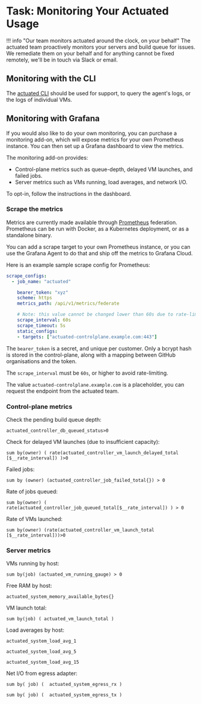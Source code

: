 # Task: Monitoring Your Actuated Usage

!!! info "Our team monitors actuated around the clock, on your behalf"
    The actuated team proactively monitors your servers and build queue for issues. We remediate them on your behalf and for anything cannot be fixed remotely, we'll be in touch via Slack or email.

## Monitoring with the CLI

The [actuated CLI](/tasks/cli) should be used for support, to query the agent's logs, or the logs of individual VMs.

## Monitoring with Grafana

If you would also like to do your own monitoring, you can purchase a monitoring add-on, which will expose metrics for your own Prometheus instance. You can then set up a Grafana dashboard to view the metrics.

The monitoring add-on provides:

* Control-plane metrics such as queue-depth, delayed VM launches, and failed jobs.
* Server metrics such as VMs running, load averages, and network I/O.

To opt-in, follow the instructions in the dashboard.

### Scrape the metrics

Metrics are currently made available through [Prometheus](https://prometheus.io/) federation. Prometheus can be run with Docker, as a Kubernetes deployment, or as a standalone binary.

You can add a scrape target to your own Prometheus instance, or you can use the Grafana Agent to do that and ship off the metrics to Grafana Cloud.

Here is an example sample scrape config for Prometheus:

```yaml
scrape_configs:
  - job_name: "actuated"

    bearer_token: "xyz"
    scheme: https
    metrics_path: /api/v1/metrics/federate

    # Note: this value cannot be changed lower than 60s due to rate-limiting
    scrape_interval: 60s
    scrape_timeout: 5s
    static_configs:
    - targets: ["actuated-controlplane.example.com:443"]
```

The `bearer_token` is a secret, and unique per customer. Only a bcrypt hash is stored in the control-plane, along with a mapping between GitHub organisations and the token.

The `scrape_interval` must be `60s`, or higher to avoid rate-limiting.

The value `actuated-controlplane.example.com` is a placeholder, you can request the endpoint from the actuated team.

### Control-plane metrics

Check the pending build queue depth:

```
actuated_controller_db_queued_status>0
```

Check for delayed VM launches (due to insufficient capacity):

```
sum by(owner) ( rate(actuated_controller_vm_launch_delayed_total
[$__rate_interval]) )>0
```

Failed jobs:

```
sum by (owner) (actuated_controller_job_failed_total{}) > 0
```

Rate of jobs queued:

```
sum by(owner) ( rate(actuated_controller_job_queued_total[$__rate_interval]) ) > 0   
```

Rate of VMs launched:

```
sum by(owner) (rate(actuated_controller_vm_launch_total [$__rate_interval]))>0
```

### Server metrics

VMs running by host:

```
sum by(job) (actuated_vm_running_gauge) > 0 
```

Free RAM by host:

```
actuated_system_memory_available_bytes{}
```

VM launch total:

```
sum by(job) ( actuated_vm_launch_total )
```

Load averages by host:

```
actuated_system_load_avg_1

actuated_system_load_avg_5

actuated_system_load_avg_15
```

Net I/O from egress adapter:

```
sum by( job) (  actuated_system_egress_rx )

sum by( job) (  actuated_system_egress_tx )
```
